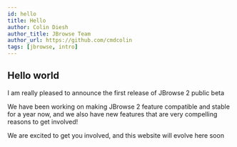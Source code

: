 ```yaml
---
id: hello
title: Hello
author: Colin Diesh
author_title: JBrowse Team
author_url: https://github.com/cmdcolin
tags: [jbrowse, intro]
---
```



## Hello world


I am really pleased to announce the first release of JBrowse 2 public beta

We have been working on making JBrowse 2 feature compatible and stable for a year now, and we also have new features that are very compelling reasons to get involved!

We are excited to get you involved, and this website will evolve here soon
